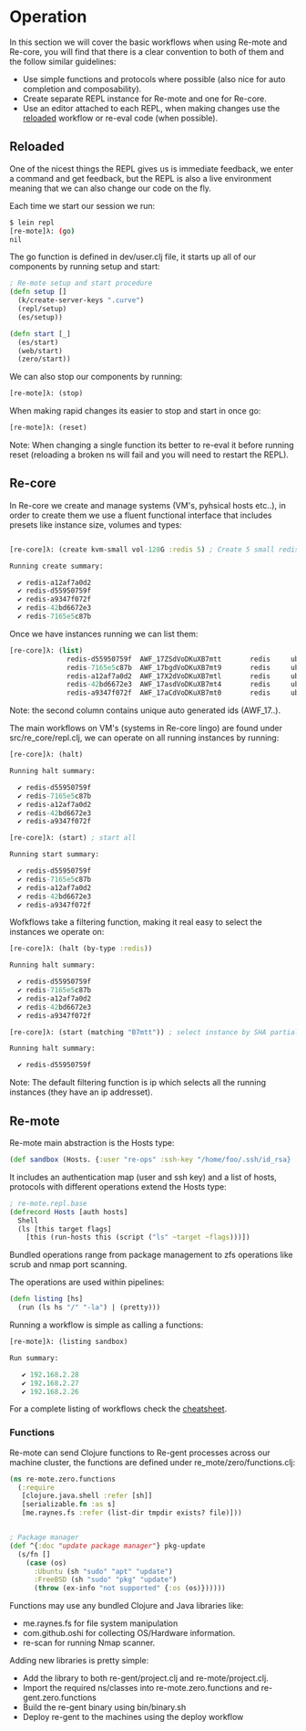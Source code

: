# Operation

In this section we will cover the basic workflows when using Re-mote and Re-core, you will find that there is a clear convention to both of them and the follow similar guidelines:

* Use simple functions and protocols where possible (also nice for auto completion and composability).
* Create separate REPL instance for Re-mote and one for Re-core.
* Use an editor attached to each REPL, when making changes use the [reloaded](operating/README.md#reloading) workflow or re-eval code (when possible).

## Reloaded
One of the nicest things the REPL gives us is immediate feedback, we enter a command and get feedback, but the REPL is also a live environment meaning that we can also change our code on the fly.

Each time we start our session we run:

```bash
$ lein repl
[re-mote]λ: (go)
nil
```

The go function is defined in dev/user.clj file, it starts up all of our components by running setup and start:


```clojure
; Re-mote setup and start procedure
(defn setup []
  (k/create-server-keys ".curve")
  (repl/setup)
  (es/setup))

(defn start [_]
  (es/start)
  (web/start)
  (zero/start))

```

We can also stop our components by running:

```clojure
[re-mote]λ: (stop)
```

When making rapid changes its easier to stop and start in once go:

```clojure
[re-mote]λ: (reset)
```

Note: When changing a single function its better to re-eval it before running reset (reloading a broken ns will fail and you will need to restart the REPL).

## Re-core

In Re-core we create and manage systems (VM's, pyhsical hosts etc..), in order to create them we use a fluent functional interface that includes presets like instance size, volumes and types:

```clojure

[re-core]λ: (create kvm-small vol-128G :redis 5) ; Create 5 small redis instances with a 128G Volume

Running create summary:

  ✔ redis-a12af7a0d2
  ✔ redis-d55950759f
  ✔ redis-a9347f072f
  ✔ redis-42bd6672e3
  ✔ redis-7165e5c87b
```

Once we have instances running we can list them:

```clojure
[re-core]λ: (list)
              redis-d55950759f  AWF_17ZSdVoDKuXB7mtt       redis     ubuntu-16.04  192.168.122.142
              redis-7165e5c87b  AWF_17bgdVoDKuXB7mt9       redis     ubuntu-16.04  192.168.122.209
              redis-a12af7a0d2  AWF_17X2dVoDKuXB7mtl       redis     ubuntu-16.04  192.168.122.147
              redis-42bd6672e3  AWF_17asdVoDKuXB7mt4       redis     ubuntu-16.04  192.168.122.196
              redis-a9347f072f  AWF_17aCdVoDKuXB7mt0       redis     ubuntu-16.04  192.168.122.14
```

Note: the second column contains unique auto generated ids (AWF_17..).


The main workflows on VM's (systems in Re-core lingo) are found under src/re_core/repl.clj, we can operate on all running instances by running:

```clojure
[re-core]λ: (halt)

Running halt summary:

  ✔ redis-d55950759f
  ✔ redis-7165e5c87b
  ✔ redis-a12af7a0d2
  ✔ redis-42bd6672e3
  ✔ redis-a9347f072f

[re-core]λ: (start) ; start all

Running start summary:

  ✔ redis-d55950759f
  ✔ redis-7165e5c87b
  ✔ redis-a12af7a0d2
  ✔ redis-42bd6672e3
  ✔ redis-a9347f072f
```

Wofkflows take a filtering function, making it real easy to select the instances we operate on:

```clojure
[re-core]λ: (halt (by-type :redis))

Running halt summary:

  ✔ redis-d55950759f
  ✔ redis-7165e5c87b
  ✔ redis-a12af7a0d2
  ✔ redis-42bd6672e3
  ✔ redis-a9347f072f

[re-core]λ: (start (matching "B7mtt")) ; select instance by SHA partial matching (git style)

Running halt summary:

  ✔ redis-d55950759f

```


Note: The default filtering function is ip which selects all the running instances (they have an ip addresset).


## Re-mote

Re-mote main abstraction is the Hosts type:

```clojure
(def sandbox (Hosts. {:user "re-ops" :ssh-key "/home/foo/.ssh/id_rsa} ["192.168.2.28" "192.168.2.26" "192.168.2.27"]))
```

It includes an authentication map (user and ssh key) and a list of hosts, protocols with different operations extend the Hosts type:

```clojure
; re-mote.repl.base
(defrecord Hosts [auth hosts]
  Shell
  (ls [this target flags]
    [this (run-hosts this (script ("ls" ~target ~flags)))])
```

Bundled operations range from package management to zfs operations like scrub and nmap port scanning.

The operations are used within pipelines:

```clojure
(defn listing [hs]
  (run (ls hs "/" "-la") | (pretty)))
```

Running a workflow is simple as calling a functions:

```clojure
[re-mote]λ: (listing sandbox)

Run summary:

   ✔ 192.168.2.28
   ✔ 192.168.2.27
   ✔ 192.168.2.26

```

For a complete listing of workflows check the [cheatsheet]().

### Functions
Re-mote can send Clojure functions to Re-gent processes across our machine cluster, the functions are defined under re_mote/zero/functions.clj: 

```clojure
(ns re-mote.zero.functions
  (:require
   [clojure.java.shell :refer [sh]]
   [serializable.fn :as s]
   [me.raynes.fs :refer (list-dir tmpdir exists? file)]))


; Package manager
(def ^{:doc "update package manager"} pkg-update
  (s/fn []
    (case (os)
      :Ubuntu (sh "sudo" "apt" "update")
      :FreeBSD (sh "sudo" "pkg" "update")
      (throw (ex-info "not supported" {:os (os)})))))
```

Functions may use any bundled Clojure and Java libraries like:

* me.raynes.fs for file system manipulation
* com.github.oshi for collecting OS/Hardware information.
* re-scan for running Nmap scanner.

Adding new libraries is pretty simple:

* Add the library to both re-gent/project.clj and re-mote/project.clj.
* Import the required ns/classes into re-mote.zero.functions and re-gent.zero.functions 
* Build the re-gent binary using bin/binary.sh
* Deploy re-gent to the machines using the deploy workflow

